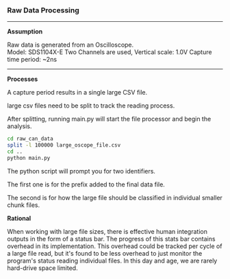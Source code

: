 ### Raw Data Processing
***
**Assumption**

Raw data is generated from an Oscilloscope.  
Model: SDS1104X-E
Two Channels are used, 
Vertical scale:  1.0V
Capture time period: ~2ns 
***
**Processes**

A capture period results in a single large CSV file. 

large csv files need to be split to track the reading process.

After splitting, running main.py will start the file processor and begin the analysis.

```Bash
cd raw_can_data
split -l 100000 large_oscope_file.csv
cd ..
python main.py
```

The python script will prompt you for two identifiers. 

The first one is for the prefix added to the final data file. 

The second is for how the large file should be classified in individual smaller chunk files.

**Rational**

When working with large file sizes, there is effective human integration outputs
in the form of a status bar. The progress of this stats bar contains overhead in
its implementation. This overhead could be tracked per cycle of a large file read,
but it's found to be less overhead to just monitor the program's status reading 
individual files. In this day and age, we are rarely hard-drive space limited.





